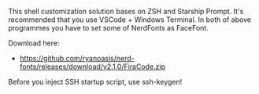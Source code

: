 This shell customization solution bases on ZSH and Starship Prompt.
It's recommended that you use VSCode + Windows Terminal.
In both of above programmes you have to set some of NerdFonts as FaceFont.

Download here:
- https://github.com/ryanoasis/nerd-fonts/releases/download/v2.1.0/FiraCode.zip

Before you inject SSH startup script, use ssh-keygen!